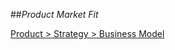 ##_Product Market Fit_

[Product > Strategy > Business Model](http://avc.com/2013/06/product-strategy-business-model/)
